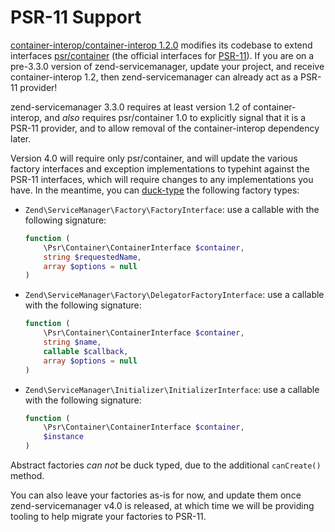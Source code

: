 # PSR-11 Support

[container-interop/container-interop 1.2.0](https://github.com/container-interop/container-interop/releases/tag/1.2.0)
modifies its codebase to extend interfaces [psr/container](https://github.com/php-fig/container)
(the official interfaces for [PSR-11](http://www.php-fig.org/psr/psr-11/)). If
you are on a pre-3.3.0 version of zend-servicemanager, update your project, and
receive container-interop 1.2, then zend-servicemanager can already act as a
PSR-11 provider!

zend-servicemanager 3.3.0 requires at least version 1.2 of container-interop,
and _also_ requires psr/container 1.0 to explicitly signal that it is a PSR-11
provider, and to allow removal of the container-interop dependency later.

Version 4.0 will require only psr/container, and will update the various factory
interfaces and exception implementations to typehint against the PSR-11
interfaces, which will require changes to any implementations you have. In the
meantime, you can [duck-type](https://en.wikipedia.org/wiki/Duck_typing) the
following factory types:

- `Zend\ServiceManager\Factory\FactoryInterface`: use a callable with the
  following signature:

  ```php
  function (
      \Psr\Container\ContainerInterface $container,
      string $requestedName,
      array $options = null
  )
  ```

- `Zend\ServiceManager\Factory\DelegatorFactoryInterface`: use a callable with
  the following signature:

  ```php
  function (
      \Psr\Container\ContainerInterface $container,
      string $name,
      callable $callback,
      array $options = null
  )
  ```

- `Zend\ServiceManager\Initializer\InitializerInterface`: use a callable with
  the following signature:

  ```php
  function (
      \Psr\Container\ContainerInterface $container,
      $instance
  )
  ```

Abstract factories _can not_ be duck typed, due to the additional `canCreate()`
method.

You can also leave your factories as-is for now, and update them once
zend-servicemanager v4.0 is released, at which time we will be providing tooling
to help migrate your factories to PSR-11.
